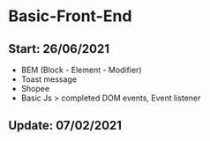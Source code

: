 # Basic-Front-End 

## Start: 26/06/2021

- BEM (Block - Element - Modifier)
- Toast message
- Shopee
- Basic Js > completed DOM events, Event listener

## Update: 07/02/2021

